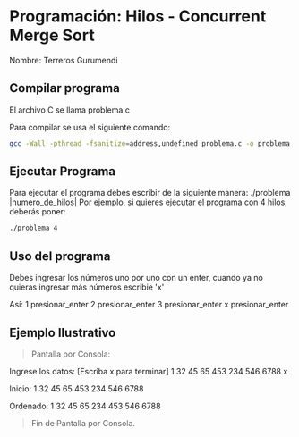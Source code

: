 # Programación: Hilos - Concurrent Merge Sort

Nombre: Terreros Gurumendi

## Compilar programa

El archivo C se llama problema.c

Para compilar se usa el siguiente comando:
```bash
gcc -Wall -pthread -fsanitize=address,undefined problema.c -o problema
```

## Ejecutar Programa

Para ejecutar el programa debes escribir de la siguiente manera: ./problema |numero_de_hilos|
Por ejemplo, si quieres ejecutar el programa con 4 hilos, deberás poner: 
```bash
./problema 4
```

## Uso del programa

Debes ingresar los números uno por uno con un enter, cuando ya no quieras ingresar más números escribie 'x'

Así:
1 presionar_enter
2 presionar_enter
3 presionar_enter
x presionar_enter

## Ejemplo Ilustrativo
> Pantalla por Consola:

Ingrese los datos: [Escriba x para terminar] 
1
32
45
65
453
234
546
6788
x

Inicio: 
1 32 45 65 453 234 546 6788 

Ordenado: 
1 32 45 65 234 453 546 6788 

> Fin de Pantalla por Consola.
